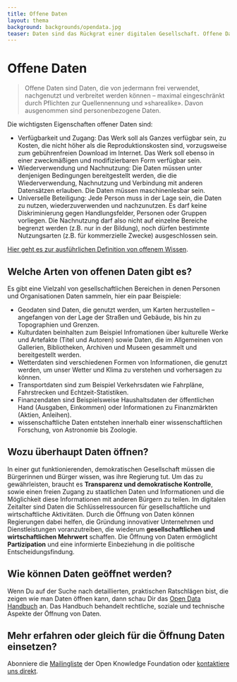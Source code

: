 ```yaml
---
title: Offene Daten
layout: thema
background: backgrounds/opendata.jpg
teaser: Daten sind das Rückgrat einer digitalen Gesellschaft. Offene Daten müssen von jedermann frei verwendet, nachgenutzt und verbreitet werden können. Davon ausgenommen sind personenbezogene Daten.
---
```

# Offene Daten
> Offene Daten sind Daten, die von jedermann frei verwendet, nachgenutzt und verbreitet werden können – maximal eingeschränkt durch Pflichten zur Quellennennung und »sharealike». Davon ausgenommen sind personenbezogene Daten.

Die wichtigsten Eigenschaften offener Daten sind:

* Verfügbarkeit und Zugang: Das Werk soll als Ganzes verfügbar sein, zu Kosten, die nicht höher als die Reproduktionskosten sind, vorzugsweise zum gebührenfreien Download im Internet. Das Werk soll ebenso in einer zweckmäßigen und modifizierbaren Form verfügbar sein.
* Wiederverwendung und Nachnutzung: Die Daten müssen unter denjenigen Bedingungen bereitgestellt werden, die die Wiederverwendung, Nachnutzung und Verbindung mit anderen Datensätzen erlauben. Die Daten müssen maschinenlesbar sein.
* Universelle Beteiligung: Jede Person muss in der Lage sein, die Daten zu nutzen, wiederzuverwenden und nachzunutzen. Es darf keine Diskriminierung gegen Handlungsfelder, Personen oder Gruppen vorliegen. Die Nachnutzung darf also nicht auf einzelne Bereiche begrenzt werden (z.B. nur in der Bildung), noch dürfen bestimmte Nutzungsarten (z.B. für kommerzielle Zwecke) ausgeschlossen sein.

[Hier geht es zur ausführlichen Definition von offenem Wissen](http://opendefinition.org/okd/deutsch/).

## Welche Arten von offenen Daten gibt es?

Es gibt eine Vielzahl von gesellschaftlichen Bereichen in denen Personen und Organisationen Daten sammeln, hier ein paar Beispiele:

* Geodaten sind Daten, die genutzt werden, um Karten herzustellen – angefangen von der Lage der
Straßen und Gebäude, bis hin zu Topographien und Grenzen.
* Kulturdaten beinhalten zum Beispiel Infromationen über kulturelle Werke und Artefakte (Titel und Autoren) sowie Daten, die im Allgemeinen von Gallerien, Bibliotheken, Archiven und Museen gesammelt und bereitgestellt werden.
* Wetterdaten sind verschiedenen Formen von Informationen, die genutzt werden, um unser Wetter und Klima zu verstehen und vorhersagen zu können.
* Transportdaten sind zum Beispiel Verkehrsdaten wie Fahrpläne, Fahrstrecken und Echtzeit-Statistiken.
* Finanzendaten sind Beispielsweise Haushaltsdaten der öffentlichen Hand (Ausgaben, Einkommen) oder Informationen zu Finanzmärkten (Aktien, Anleihen).
* wissenschaftliche Daten entstehen innerhalb einer wissenschaftlichen Forschung, von Astronomie bis Zoologie.

## Wozu überhaupt Daten öffnen?

In einer gut funktionierenden, demokratischen Gesellschaft müssen die Bürgerinnen und Bürger wissen, was ihre Regierung tut. Um das zu gewährleisten, braucht es **Transparenz und demokratische Kontrolle**, sowie einen freien Zugang zu staatlichen Daten und Informationen und die Möglichkeit diese Informationen mit anderen Bürgern zu teilen. Im digitalen Zeitalter sind Daten die Schlüsselressourcen für gesellschaftliche und wirtschaftliche Aktivitäten. Durch die Öffnung von Daten können Regierungen dabei helfen, die Gründung innovativer Unternehmen und Dienstleistungen voranzutreiben, die wiederum **gesellschaftlichen und wirtschaftlichen Mehrwert** schaffen. Die Öffnung von Daten ermöglicht **Partizipation** und eine informierte Einbeziehung in die politische Entscheidungsfindung.

## Wie können Daten geöffnet werden?

Wenn Du auf der Suche nach detaillierten, praktischen Ratschlägen bist, die zeigen wie man Daten öffnen kann, dann schau Dir das [Open Data Handbuch](http://opendatahandbook.org/de/how-to-open-up-data/index.html) an. Das Handbuch behandelt rechtliche, soziale und technische Aspekte der Öffnung von Daten.

## Mehr erfahren oder gleich für die Öffnung Daten einsetzen?

Abonniere die [Mailingliste](https://lists.okfn.org/mailman/listinfo/okfn-de) der Open Knowledge Foundation oder [kontaktiere uns direkt](mailto:info@okfn.de).
